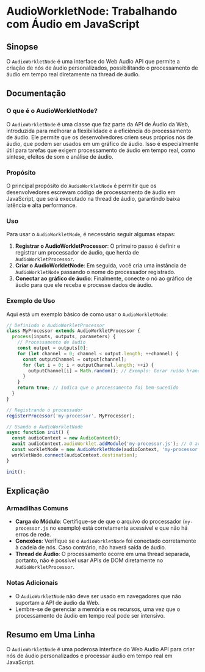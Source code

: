 <!--
Meta Description: # AudioWorkletNode: Trabalhando com Áudio em JavaScript ## Sinopse O `AudioWorkletNode` é uma interface do Web Audio API que permite a criação de nós ...
Meta Keywords: áudio, que, audioworkletnode, processamento, uma
-->

# AudioWorkletNode: Trabalhando com Áudio em JavaScript

## Sinopse
O `AudioWorkletNode` é uma interface do Web Audio API que permite a criação de nós de áudio personalizados, possibilitando o processamento de áudio em tempo real diretamente na thread de áudio.

## Documentação
### O que é o AudioWorkletNode?
O `AudioWorkletNode` é uma classe que faz parte da API de Áudio da Web, introduzida para melhorar a flexibilidade e a eficiência do processamento de áudio. Ele permite que os desenvolvedores criem seus próprios nós de áudio, que podem ser usados em um gráfico de áudio. Isso é especialmente útil para tarefas que exigem processamento de áudio em tempo real, como síntese, efeitos de som e análise de áudio.

### Propósito
O principal propósito do `AudioWorkletNode` é permitir que os desenvolvedores escrevam código de processamento de áudio em JavaScript, que será executado na thread de áudio, garantindo baixa latência e alta performance.

### Uso
Para usar o `AudioWorkletNode`, é necessário seguir algumas etapas:

1. **Registrar o AudioWorkletProcessor**: O primeiro passo é definir e registrar um processador de áudio, que herda de `AudioWorkletProcessor`.
2. **Criar o AudioWorkletNode**: Em seguida, você cria uma instância de `AudioWorkletNode` passando o nome do processador registrado.
3. **Conectar ao gráfico de áudio**: Finalmente, conecte o nó ao gráfico de áudio para que ele receba e processe dados de áudio.

### Exemplo de Uso
Aqui está um exemplo básico de como usar o `AudioWorkletNode`:

```javascript
// Definindo o AudioWorkletProcessor
class MyProcessor extends AudioWorkletProcessor {
  process(inputs, outputs, parameters) {
    // Processamento de áudio
    const output = outputs[0];
    for (let channel = 0; channel < output.length; ++channel) {
      const outputChannel = output[channel];
      for (let i = 0; i < outputChannel.length; ++i) {
        outputChannel[i] = Math.random(); // Exemplo: Gerar ruído branco
      }
    }
    return true; // Indica que o processamento foi bem-sucedido
  }
}

// Registrando o processador
registerProcessor('my-processor', MyProcessor);

// Usando o AudioWorkletNode
async function init() {
  const audioContext = new AudioContext();
  await audioContext.audioWorklet.addModule('my-processor.js'); // O arquivo deve ser acessível
  const workletNode = new AudioWorkletNode(audioContext, 'my-processor');
  workletNode.connect(audioContext.destination);
}

init();
```

## Explicação
### Armadilhas Comuns
- **Carga do Módulo**: Certifique-se de que o arquivo do processador (`my-processor.js` no exemplo) está corretamente acessível e que não há erros de rede.
- **Conexões**: Verifique se o `AudioWorkletNode` foi conectado corretamente à cadeia de nós. Caso contrário, não haverá saída de áudio.
- **Thread de Áudio**: O processamento ocorre em uma thread separada, portanto, não é possível usar APIs de DOM diretamente no `AudioWorkletProcessor`.

### Notas Adicionais
- O `AudioWorkletNode` não deve ser usado em navegadores que não suportam a API de áudio da Web.
- Lembre-se de gerenciar a memória e os recursos, uma vez que o processamento de áudio em tempo real pode ser intensivo.

## Resumo em Uma Linha
O `AudioWorkletNode` é uma poderosa interface do Web Audio API para criar nós de áudio personalizados e processar áudio em tempo real em JavaScript.